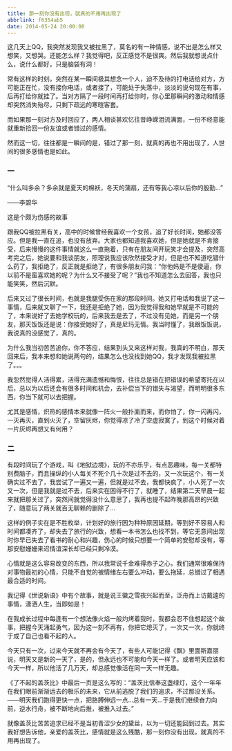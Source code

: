 ```yaml
---
title: 那一刻你没有出现，就真的不用再出现了
abbrlink: f6354ab5
date: 2014-05-24 20:00:00
---
```


这几天上QQ，我突然发现我又被拉黑了，莫名的有一种情感，说不出是怎么样又想笑，又想哭。还能怎么样？我觉得吧，反正感觉不是很爽。然后我就想说点什么，说什么都好，只是脑袋有洞！

常有这样的时刻，突然在某一瞬间极其想念一个人，迫不及待的打电话给对方，方可能正在忙，没有接你电话，或者接了，可能处于失落中，淡淡的说句现在有事，后再打给你就挂了。当对方隔了一段时间再打给你时，你心里那瞬间的激动和情感却突然消失殆尽，只剩下疏远的寒暄客套。

而如果那一刻对方及时回应了，两人相谈甚欢忆往昔峥嵘泪流满面，一份不经意能就重新拾回一份友谊或者错过的感情。

然而这一切，往往都是一瞬间的是，错过了那一刻，就真的再也不用出现了，人世间的很多感情也是如此。

### 一

“什么叫多余？多余就是夏天的棉袄，冬天的蒲扇，还有等我心凉以后你的殷勤...”

——李碧华

这是个颇为伤感的故事

跟我QQ被拉黑有关，高中的时候曾经我喜欢一个女孩，追了好长时间，她都没答应。但是我一直在追，也没有放弃。大家也都知道我喜欢她，但是她就是不肯接受，后来慢慢的这件事情就这么一直拖着，只有在朋友间开玩笑才会提及，突然高考完之后，她说要和我谈朋友，照理说我应该欣然接受才对，但是也不知道吃错什么药了，我拒绝了，反正就是拒绝了，有很多朋友问我：“你他妈是不是傻逼，你以前不是蛮喜欢她的呢？为什么又不接受了呢？”我也不知道怎么去回答，我也只能笑笑，然后沉默。

后来又过了很长时间，也就是我腿受伤在家的那段时间。她又打电话和我说了这一事情，后来就又聊了一下，我还是拒绝了她，因为我觉得我和她早就是不可能的了，本来说好了去她学校玩的，后来我去是去了，不过没有见她，而是另一个朋友，那天饭饭还是说：你接受她好了，真是尼玛无情。我当时懂了，我跟饭饭说，我说真的没感觉了，真的。

为什么我当初苦苦追你，你不答应，结果到头又来这样对我，我真的不明白，那天回来后，我本来想和她说两句的，结果怎么也没找到她QQ，我才发现我被拉黑了。。。

我忽然觉得人活得累，活得充满遗憾和悔恨，往往总是错在把错误的希望寄托在以后，总以为以后还会有很多时间和机会，去补偿当下的错失与渴望，而明明很多东西，你当下就可以去把握。

尤其是感情，炽热的感情本来就像一阵火一般扑面而来，而你怕了，你一闪再闪，一灭再灭，直到火灭了，空留灰烬，你觉得凉了冷了空虚寂寞了，到这个时候对着一片灰烬再想又有何用？

### 二

有段时间玩了个游戏，叫《地狱边境》，玩的不亦乐乎，有点恶趣味，每一关都特别费脑子，而且操纵的小人每关不死个几十次是过不去的，又一次玩这个，有一关确实过不去了，我尝试了一遍又一遍，但就是过不去，我都快疯了，小人死了一次又一次，但是我就是过不去，后来实在困得不行了，就睡了，结果第二天早晨一起来就把那关过了，突然间就觉得没什么意思了，我再也提不起昨晚那高昂的兴致了，随意玩了两关就百无聊赖的删除了...

这样的例子实在是不胜枚举，计划好的旅行因为种种原因延期，等到好不容易人和时间都凑齐了，却失去了旅行的兴致，想看一本书怎么也找不到，等它无意间出现时你早已失去了看书的耐心和兴趣，伤心的时候只想要一个简单的安慰却没有，等那安慰姗姗来迟情谊深长却已经只剩冷漠。

心情就是这么容易改变的东西，所以我常说千金难得赤子之心，我们通常很难保持对事物最初的心情，只能不自觉的被情绪左右要么冲动，要么拖延，总错过了相遇最合适的时间。

我记得《世说新语》中有个故事，就是说王徽之雪夜兴起而至，泛舟而上访戴逵的事情，潇洒人生，当即如是！

在我成长过程中每逢有一个想法像火焰一般灼烤着我时，我都会忍不住想起这个故事，把握今天涌起勇气，因为这一刻不再有，你把它熄灭了，一次又一次，你就终于成了自己也看不起的人。

今天只有一次，过来今天就不再会有今天了，有些人可能记得《飘》里面斯嘉丽说，明天又是新的一天了，是的，但永远也不可能和今天一样了。或者明天应该和今天一样，所以他活了几万天，却总感觉像活在同一天一样无趣。

《了不起的盖茨比》中最后一页是这么写的：“盖茨比信奉这盏绿灯，这个一年年在我们眼前渐渐远去的极乐的未来，它从前逃脱了我们的追求，不过那没关系。——明天我们跑得更快一点，把胳膊伸远一点...总有一天...于是我们继续奋力向前，逆水行舟，被不断地向后推，被推入过去。”

就像盖茨比苦苦追求已经不是当初青涩少女的黛丝，以为一切还能回到过去。其实我好想告诉他，亲爱的盖茨比，感情就是这么残酷，那一刻你没有出现，就真的不用再出现了。
